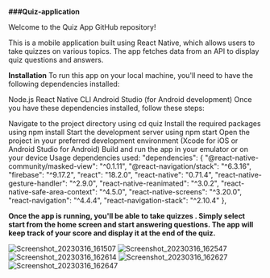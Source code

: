**###Quiz-application**

Welcome to the Quiz App GitHub repository!

This is a mobile application built using React Native, which allows users to take quizzes on various topics. The app fetches data from an API to display quiz questions and answers.

**Installation**
To run this app on your local machine, you'll need to have the following dependencies installed:

Node.js
React Native CLI
Android Studio (for Android development)
Once you have these dependencies installed, follow these steps:


Navigate to the project directory using cd quiz
Install the required packages using npm install
Start the development server using npm start
Open the project in your preferred development environment (Xcode for iOS or Android Studio for Android)
Build and run the app in your emulator or on your device
Usage
dependencies used:
 "dependencies": {
    "@react-native-community/masked-view": "^0.1.11",
    "@react-navigation/stack": "^6.3.16",
    "firebase": "^9.17.2",
    "react": "18.2.0",
    "react-native": "0.71.4",
    "react-native-gesture-handler": "^2.9.0",
    "react-native-reanimated": "^3.0.2",
    "react-native-safe-area-context": "^4.5.0",
    "react-native-screens": "^3.20.0",
    "react-navigation": "^4.4.4",
    "react-navigation-stack": "^2.10.4"
  },

**Once the app is running, you'll be able to take quizzes . Simply select start from the home screen and start answering questions. The app will keep track of your score and display it at the end of the quiz.**





![Screenshot_20230316_161507](https://user-images.githubusercontent.com/127203709/225601409-f9d9467c-e720-4c83-a713-ab51d0490e7f.png)
![Screenshot_20230316_162547](https://user-images.githubusercontent.com/127203709/225601414-bc410ee0-2494-431d-8cc1-45b79786b93b.png)
![Screenshot_20230316_162614](https://user-images.githubusercontent.com/127203709/225601419-942e7389-85ed-4d14-944f-328965336d1d.png)
![Screenshot_20230316_162627](https://user-images.githubusercontent.com/127203709/225601423-2c5eff5a-45ae-4ad9-adc9-3c0d461a0a4b.png)
![Screenshot_20230316_162647](https://user-images.githubusercontent.com/127203709/225601428-fcbf68fb-ec1d-4237-b6d2-28a2b8302b4e.png)
